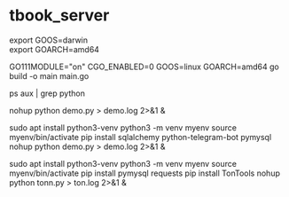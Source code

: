 # tbook_server

export GOOS=darwin                                    
export GOARCH=amd64

GO111MODULE="on" CGO_ENABLED=0 GOOS=linux GOARCH=amd64
go build -o main main.go

ps aux | grep python

nohup python demo.py > demo.log 2>&1 &

sudo apt install python3-venv
python3 -m venv myenv
source myenv/bin/activate
pip install sqlalchemy python-telegram-bot pymysql
nohup python demo.py > demo.log 2>&1 &



sudo apt install python3-venv
python3 -m venv myenv
source myenv/bin/activate
pip install pymysql requests
pip install TonTools
nohup python tonn.py > ton.log 2>&1 &
